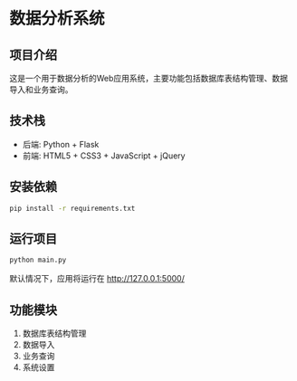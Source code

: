 # 数据分析系统

## 项目介绍
这是一个用于数据分析的Web应用系统，主要功能包括数据库表结构管理、数据导入和业务查询。

## 技术栈
- 后端: Python + Flask
- 前端: HTML5 + CSS3 + JavaScript + jQuery

## 安装依赖
```bash
pip install -r requirements.txt
```

## 运行项目
```bash
python main.py
```
默认情况下，应用将运行在 http://127.0.0.1:5000/

## 功能模块
1. 数据库表结构管理
2. 数据导入
3. 业务查询
4. 系统设置 